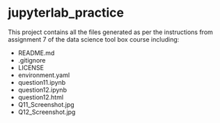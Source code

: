 # jupyterlab_practice

This project contains all the files generated as per the instructions from assignment 7 of the data science tool box course including:

- README.md
- .gitignore
- LICENSE
- environment.yaml
- question11.ipynb
- question12.ipynb
- question12.html
- Q11_Screenshot.jpg
- Q12_Screenshot.jpg
